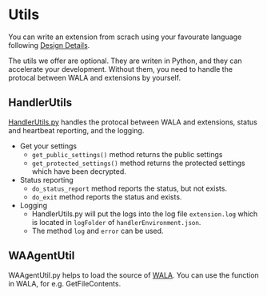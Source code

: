 # Utils

You can write an extension from scrach using your favourate language following [Design Details](./design-details.md).

The utils we offer are optional. They are writen in Python, and they can accelerate your development. Without them, you need to handle the protocal between WALA and extensions by yourself.

## HandlerUtils

[HandlerUtils.py](https://github.com/Azure/azure-linux-extensions/blob/master/Utils/HandlerUtil.py) handles the protocal between WALA and extensions, status and heartbeat reporting, and the logging.

* Get your settings
  * `get_public_settings()` method returns the public settings
  * `get_protected_settings()` method returns the protected settings which have been decrypted.
* Status reporting
  * `do_status_report` method reports the status, but not exists.
  * `do_exit` method reports the status and exists.
* Logging
  * HandlerUtils.py will put the logs into the log file `extension.log` which is located in `logFolder` of `handlerEnvironment.json`.
  * The method `log` and `error` can be used.

## WAAgentUtil

WAAgentUtil.py helps to load the source of [WALA](https://github.com/Azure/WALinuxAgent). You can use the function in WALA, for e.g. GetFileContents.
